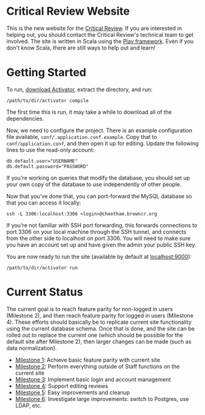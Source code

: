Critical Review Website
=======================

This is the new website for the [Critical Review](http://http://thecriticalreview.org/).
If you are interested in helping out, you should contact the Critical Review's
technical team to get involved. The site is written in Scala using the
[Play framework](https://www.playframework.com/). Even if you don't know Scala,
there are still ways to help out and learn!

Getting Started
===============

To run, [download Activator](http://www.typesafe.com/activator/download),
extract the directory, and run:

```shell
/path/to/dir/activator compile
```

The first time this is run, it may take a while to download all of the
dependencies.

Now, we need to configure the project. There is an example configuration file
available, `conf/.application.conf.example`. Copy that to
`conf/application.conf`, and then open it up for editing. Update the following
lines to use the read-only account:

```
db.default.user="USERNAME"
db.default.password="PASSWORD"
```

If you're working on queries that modify the database, you should set up your
own copy of the database to use independently of other people.

Now that you've done that, you can port-forward the MySQL database so that you
can access it locally:

```shell
ssh -L 3306:localhost:3306 <login>@cheetham.browncr.org
```

If you're not familiar with SSH port forwarding, this forwards connections to
port 3306 on your local machine through the SSH tunnel, and connects from the
other side to localhost on port 3306. You will need to make sure you have an
account set up and have given the admin your public SSH key.

You are now ready to run the site (available by default at
[localhost:9000](http://localhost:9000/)):

```shell
/path/to/dir/activator run
```

Current Status
==============

The current goal is to reach feature parity for non-logged in users
(Milestone 2), and then reach feature parity for logged in users (Milestone 4).
These efforts should basically be to replicate current site functionality using
the current database schema. Once that is done, and the site can be rolled out
to replace the current one (which should be possible for the default site after
Milestone 2), then larger changes can be made (such as data normalization).

- [Milestone 1](https://github.com/browncr/cr-www/milestones/Milestone%201):
  Achieve basic feature parity with current site
- [Milestone 2](https://github.com/browncr/cr-www/milestones/Milestone%202):
  Perform everything outside of Staff functions on the current site
- [Milestone 3](https://github.com/browncr/cr-www/milestones/Milestone%203):
  Implement basic login and account management
- [Milestone 4](https://github.com/browncr/cr-www/milestones/Milestone%204):
  Support editing reviews
- [Milestone 5](https://github.com/browncr/cr-www/milestones/Milestone%205):
  Easy improvements and cleanup
- [Milestone 6](https://github.com/browncr/cr-www/milestones/Milestone%206):
  Investigate large improvements: switch to Postgres, use LDAP, etc.
